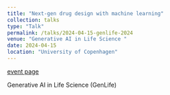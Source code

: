 ```yaml
---
title: "Next-gen drug design with machine learning"
collection: talks
type: "Talk"
permalink: /talks/2024-04-15-genlife-2024
venue: "Generative AI in Life Science "
date: 2024-04-15
location: "University of Copenhagen"
---
```


[event page](https://genlife.dk/)

Generative AI in Life Science (GenLife)
